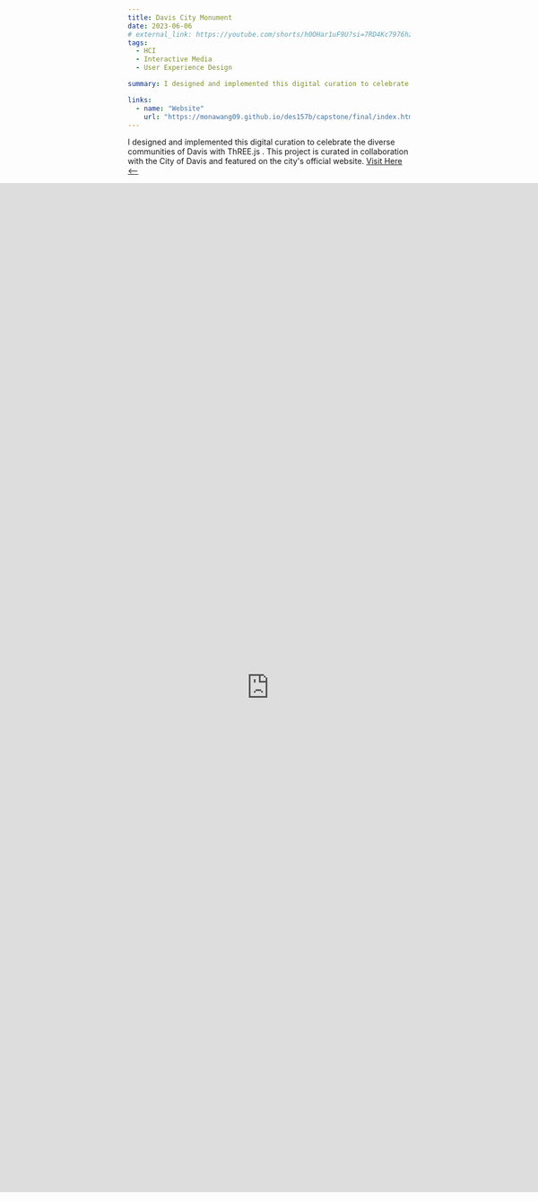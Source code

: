 ```yaml
---
title: Davis City Monument 
date: 2023-06-06
# external_link: https://youtube.com/shorts/h0OHar1uF9U?si=7RD4Kc7976hz_0Lw
tags:
  - HCI
  - Interactive Media
  - User Experience Design

summary: I designed and implemented this digital curation to celebrate the diverse communities of Davis with ThREE.js . 

links:
  - name: "Website"
    url: "https://monawang09.github.io/des157b/capstone/final/index.html"
---
```


<!--more-->
I designed and implemented this digital curation to celebrate the diverse communities of Davis with ThREE.js . This project is curated in collaboration with the City of Davis and featured on the city's official website. [Visit Here <--](https://monawang09.github.io/des157b/capstone/final/index.html)

<div style="position: relative; width: auto; height: 45vh; ">
  <iframe 
    src="https://www.youtube.com/embed/x5r3Wft3caM?si=COie6H3xtI3zeSpt" 
    style="position: absolute; top: 0; left: 50%; transform: translateX(-50%); height: 100%; width: 80vh;" 
    frameborder="0" 
    allow="accelerometer; autoplay; clipboard-write; encrypted-media; gyroscope; picture-in-picture; web-share" 
    allowfullscreen>
  </iframe>
</div>

